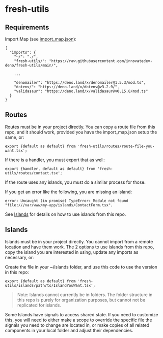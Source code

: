 # fresh-utils

## Requirements

Import Map (see [import_map.json](import_map.json)):

    {
      "imports": {
        "~/": "./",
        "fresh-utils/": "https://raw.githubusercontent.com/innovatedev-deno/fresh-utils/main/",
        
        ...
        
        "denomailer": "https://deno.land/x/denomailer@1.5.3/mod.ts",
        "dotenv/": "https://deno.land/x/dotenv@v3.2.0/",
        "validasaur": "https://deno.land/x/validasaur@v0.15.0/mod.ts"
      }
    }

## Routes

Routes must be in your project directly. You can copy a route file from this repo, and it should work, provided you have the import_map.json setup the same, or:

    export {default as default} from 'fresh-utils/routes/route-file-you-want.tsx';
    
If there is a handler, you must export that as well:

    export {handler, default as default} from 'fresh-utils/routes/contact.tsx';

If the route uses any islands, you must do a similar process for those.

If you get an error like the following, you are missing an island:

    error: Uncaught (in promise) TypeError: Module not found "file:///var/www/my-app/islands/ContactForm.tsx".

See [Islands](#islands) for details on how to use islands from this repo.

## Islands

Islands must be in your project directly. You cannot import from a remote location and have them work. The 2 options to use islands from this repo, copy the island you are interested in using, update any imports as necessary, or:

Create the file in your ~/islands folder, and use this code to use the version in this repo:

    export {default as default} from 'fresh-utils/islands/path/to/IslandYouWant.tsx';

> Note: Islands cannot currently be in folders. The folder structure in this repo is purely for organization purposes, but cannot not be replicated for islands.

Some Islands have signals to access shared state. If you need to customize this, you will need to either make a scope to override the specific file the signals you need to change are located in, or make copies of all related components in your local folder and adjust their dependencies.
